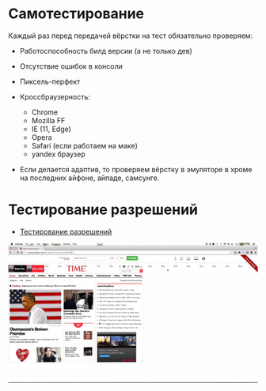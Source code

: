 Самотестирование
================

Каждый раз перед передачей вёрстки на тест обязательно проверяем:

- Работоспособность билд версии (а не только дев)
- Отсутствие ошибок в консоли
- Пиксель-перфект
- Кроссбраузерность:

  - Chrome
  - Mozilla FF
  - IE (11, Edge)
  - Opera
  - Safari (если работаем на маке)
  - yandex браузер

- Если делается адаптив, то проверяем вёрстку в эмуляторе в хроме на последних айфоне, айпаде, самсунге.
  
Тестирование разрешений
=======================

- [Тестирование разрешений](https://github.com/nghuuphuoc/responsivetest)

![Deploy scheme](responsivetest.gif)
